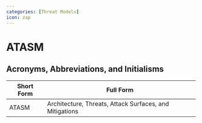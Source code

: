 ```yaml
---
categories: [Threat Models]
icon: zap
---
```


# ATASM

## Acronyms, Abbreviations, and Initialisms

| Short Form | Full Form |
| - | - |
| ATASM | Architecture, Threats, Attack Surfaces, and Mitigations |